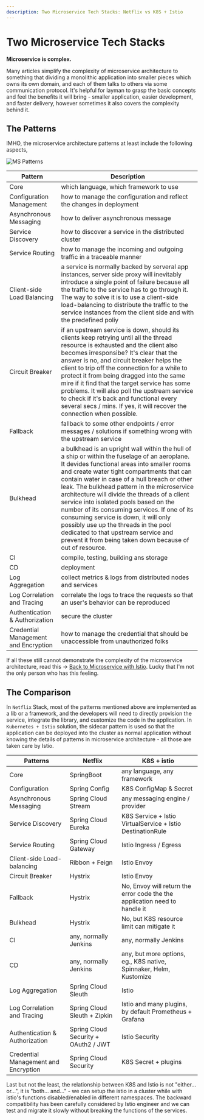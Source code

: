 ```yaml
---
description: Two Microservice Tech Stacks: Netflix vs K8S + Istio
---
```

# Two Microservice Tech Stacks

**Microservice is complex.**

Many articles simplify the complexity of microservice architecture to something that dividing a monolithic application into smaller pieces which owns its own domain, and each of them talks to others via some communication protocol. It's helpful for layman to grasp the basic concepts and feel the benefits it will bring - smaller application, easier development, and faster delivery, however sometimes it also covers the complexity behind it.

## The Patterns

IMHO, the microservice architecture patterns at least include the following aspects,

![MS Patterns](ms-patterns.png "MS Patterns")

| **Pattern**                          | **Description**                                                                                                                                                                                                                                                                                                                                                                                                                                                                                                                                                                                                          |
|--------------------------------------|--------------------------------------------------------------------------------------------------------------------------------------------------------------------------------------------------------------------------------------------------------------------------------------------------------------------------------------------------------------------------------------------------------------------------------------------------------------------------------------------------------------------------------------------------------------------------------------------------------------------------|
| Core                                 | which language, which framework to use                                                                                                                                                                                                                                                                                                                                                                                                                                                                                                                                                                                   |
| Configuration Management             | how to manage the configuration and reflect the changes in deployment                                                                                                                                                                                                                                                                                                                                                                                                                                                                                                                                                    |
| Asynchronous Messaging               | how to deliver asynchronous message                                                                                                                                                                                                                                                                                                                                                                                                                                                                                                                                                                                      |
| Service Discovery                    | how to discover a service in the distributed cluster                                                                                                                                                                                                                                                                                                                                                                                                                                                                                                                                                                     |
| Service Routing                      | how to manage the incoming and outgoing traffic in a traceable manner                                                                                                                                                                                                                                                                                                                                                                                                                                                                                                                                                    |
| Client-side Load Balancing           | a service is normally backed by serveral app instances, server side proxy will inevitably introduce a single point of failure because all the traffic to the service has to go through it. The way to solve it is to use a client-side load-balancing to distribute the traffic to the service instances from the client side and with the predefined poliy                                                                                                                                                                                                                                                              |
| Circuit Breaker                      | if an upstream service is down, should its clients keep retrying until all the thread resource is exhausted and the client also becomes irresponsibe? It's clear that the answer is no, and circuit breaker helps the client to trip off the connection for a while to protect it from being dragged into the same mire if it find that the target service has some problems. It will also poll the upstream service to check if it's back and functional every several secs / mins. If yes, it will recover the connection when possible.                                                                               |
| Fallback                             | fallback to some other endpoints / error messages / solutions if something wrong with the upstream service                                                                                                                                                                                                                                                                                                                                                                                                                                                                                                               |
| Bulkhead                             | a bulkhead is an upright wall within the hull of a ship or within the fuselage of an aeroplane. It devides functional areas into smaller rooms and create water tight compartments that can contain water in case of a hull breach or other leak. The bulkhead pattern in the microservice architecture will divide the threads of a client service into isolated pools based on the number of its consuming services. If one of its consuming service is down, it will only possibly use up the threads in the pool dedicated to that upstream service and prevent it from being taken down because of out of resource. |
| CI                                   | compile, testing, building ans storage                                                                                                                                                                                                                                                                                                                                                                                                                                                                                                                                                                                   |
| CD                                   | deployment                                                                                                                                                                                                                                                                                                                                                                                                                                                                                                                                                                                                               |
| Log Aggregation                      | collect metrics & logs from distributed nodes and services                                                                                                                                                                                                                                                                                                                                                                                                                                                                                                                                                               |
| Log Correlation and Tracing          | correlate the logs to trace the requests so that an user's behavior can be reproduced                                                                                                                                                                                                                                                                                                                                                                                                                                                                                                                                    |
| Authentication & Authorization       | secure the cluster                                                                                                                                                                                                                                                                                                                                                                                                                                                                                                                                                                                                       |
| Credential Management and Encryption | how to manage the credential that should be unaccessible from unauthorized folks                                                                                                                                                                                                                                                                                                                                                                                                                                                                                                                                         |

If all these still cannot demonstrate the complexity of the microservice architecture, read this -> [Back to Microservice with Istio](https://medium.com/google-cloud/back-to-microservices-with-istio-p1-827c872daa53). Lucky that I'm not the only person who has this feeling.

## The Comparison

In `Netflix` Stack, most of the patterns mentioned above are implemented as a lib or a framework, and the developers will need to directly provision the service, integrate the library, and customize the code in the application. In `Kubernetes + Istio` solution, the sidecar pattern is used so that the application can be deployed into the cluster as normal application without knowing the details of patterns in microservice architecture - all those are taken care by Istio.

| **Patterns**                         | **Netflix**                          | **K8S + istio**                                                            |
|--------------------------------------|--------------------------------------|----------------------------------------------------------------------------|
| Core                                 | SpringBoot                           | any language, any framework                                                |
| Configuration                        | Spring Config                        | K8S ConfigMap & Secret                                                     |
| Asynchronous Messaging               | Spring Cloud Stream                  | any messaging engine / provider                                            | 
| Service Discovery                    | Spring Cloud Eureka                  | K8S Service + Istio VirtualService + Istio DestinationRule                 |
| Service Routing                      | Spring Cloud Gateway                 | Istio Ingress / Egress                                                     |
| Client-side Load-balancing           | Ribbon + Feign                       | Istio Envoy                                                                |
| Circuit Breaker                      | Hystrix                              | Istio Envoy                                                                |
| Fallback                             | Hystrix                              | No, Envoy will return the error code the the application need to handle it |
| Bulkhead                             | Hystrix                              | No, but K8S resource limit can mitigate it                                 |
| CI                                   | any, normally Jenkins                | any, normally Jenkins                                                      |
| CD                                   | any, normally Jenkins                | any, but more options, eg., K8S native, Spinnaker, Helm, Kustomize         |
| Log Aggregation                      | Spring Cloud Sleuth                  | Istio                                                                      |
| Log Correlation and Tracing          | Spring Cloud Sleuth + Zipkin         | Istio and many plugins, by default Prometheus + Grafana                    |
| Authentication & Authorization       | Spring Cloud Security + OAuth2 / JWT | Istio Security                                                             |
| Credential Management and Encryption | Spring Cloud Security                | K8S Secret + plugins                                                       |

Last but not the least, the relationship between K8S and Istio is not "either... or...", it is "both... and..." - we can setup the istio in a cluster while with istio's functions disabled/enabled in different namespaces. The backward compatibility has been carefully considered by Istio engineer and we can test and migrate it slowly without breaking the functions of the services.

